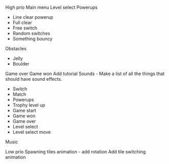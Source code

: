 High prio
Main menu
Level select
Powerups

- Line clear powerup
- Full clear
- Free switch
- Random switches
- Something bouncy

Obstacles

- Jelly
- Boulder

Game over
Game won
Add tutorial
Sounds - Make a list of all the things that should have sound effects.

- Switch
- Match
- Powerups
- Trophy level up
- Game start
- Game won
- Game over
- Level select
- Level select move

Music

Low prio
Spawning tiles animation - add rotation
Add tile switching animation
